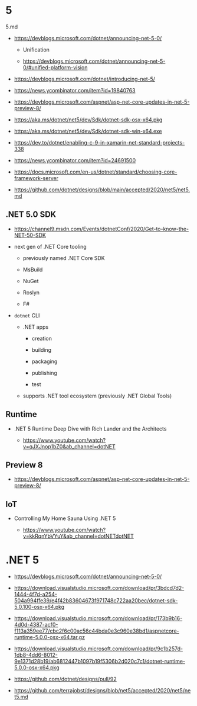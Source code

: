 # 5

5.md


*   https://devblogs.microsoft.com/dotnet/announcing-net-5-0/

    *   Unification

    *   https://devblogs.microsoft.com/dotnet/announcing-net-5-0/#unified-platform-vision    

*   https://devblogs.microsoft.com/dotnet/introducing-net-5/

*   https://news.ycombinator.com/item?id=19840763

*   https://devblogs.microsoft.com/aspnet/asp-net-core-updates-in-net-5-preview-8/

*   https://aka.ms/dotnet/net5/dev/Sdk/dotnet-sdk-osx-x64.pkg 

*   https://aka.ms/dotnet/net5/dev/Sdk/dotnet-sdk-win-x64.exe

*   https://dev.to/dotnet/enabling-c-9-in-xamarin-net-standard-projects-338

*   https://news.ycombinator.com/item?id=24691500

*   https://docs.microsoft.com/en-us/dotnet/standard/choosing-core-framework-server




*   https://github.com/dotnet/designs/blob/main/accepted/2020/net5/net5.md

## .NET 5.0 SDK

*   https://channel9.msdn.com/Events/dotnetConf/2020/Get-to-know-the-NET-50-SDK

*   next gen of .NET Core tooling

    * previously named .NET Core SDK

    *   MsBuild

    *   NuGet

    *   Roslyn

    *   F#

*   `dotnet` CLI

    *   .NET apps
    
        *   creation

        *   building

        *   packaging

        *   publishing

        *   test

    *   supports .NET tool ecosystem (previously .NET Global Tools)

## Runtime

*   .NET 5 Runtime Deep Dive with Rich Lander and the Architects

    *   https://www.youtube.com/watch?v=qJXJnop1bZ0&ab_channel=dotNET

## Preview 8

*   https://devblogs.microsoft.com/aspnet/asp-net-core-updates-in-net-5-preview-8/


## IoT

*   Controlling My Home Sauna Using .NET 5

    *   https://www.youtube.com/watch?v=kkRqnYbVYuY&ab_channel=dotNETdotNET


# .NET 5

*   https://devblogs.microsoft.com/dotnet/announcing-net-5-0/

*   https://download.visualstudio.microsoft.com/download/pr/3bdcd7d2-1444-4f7d-a254-504a994ffe39/e4f42b83604673f971748c722aa20bec/dotnet-sdk-5.0.100-osx-x64.pkg

*   https://download.visualstudio.microsoft.com/download/pr/173b9b16-4d0d-4387-acf0-f113a359ee77/cbc2f6c00ac56c44bda0e3c960e38bd1/aspnetcore-runtime-5.0.0-osx-x64.tar.gz

*   https://download.visualstudio.microsoft.com/download/pr/9c1b257d-1db8-4dd6-8012-9e1371d28b19/ab6812447b1097b19f5306b2d020c7c1/dotnet-runtime-5.0.0-osx-x64.pkg

*   https://github.com/dotnet/designs/pull/92

*   https://github.com/terrajobst/designs/blob/net5/accepted/2020/net5/net5.md
